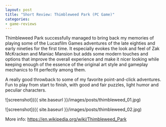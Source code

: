 ```yaml
---
layout: post
title: "Short Review: Thimbleweed Park (PC Game)"
categories:
- game-reviews
---
```


<p>
Thimbleweed Park successfully managed to bring back my memories of playing some of the Lucasfilm Games adventures of the late eighties and early nineties for the first time. It especially evokes the look and feel of Zak McKracken and Maniac Mansion but adds some modern touches and options that improve the overall experience and make it nicer looking while keeping enough of the essence of the original art style and gameplay mechanics to fit perfectly among them.</p> 

<p>
A really good throwback to some of my favorite point-and-click adventures. Fun to play from start to finish, with good and fair puzzles, light humor and peculiar characters.
</p>


![screenshot]({{ site.baseurl }}/images/posts/thimbleweed_01.jpg)

![screenshot]({{ site.baseurl }}/images/posts/thimbleweed_02.jpg)


<p>More info: <a href="https://en.wikipedia.org/wiki/Thimbleweed_Park">https://en.wikipedia.org/wiki/Thimbleweed_Park</a><p>
